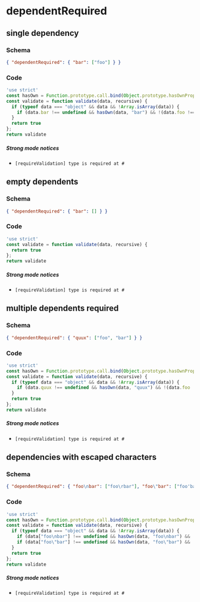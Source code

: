 # dependentRequired

## single dependency

### Schema

```json
{ "dependentRequired": { "bar": ["foo"] } }
```

### Code

```js
'use strict'
const hasOwn = Function.prototype.call.bind(Object.prototype.hasOwnProperty);
const validate = function validate(data, recursive) {
  if (typeof data === "object" && data && !Array.isArray(data)) {
    if (data.bar !== undefined && hasOwn(data, "bar") && !(data.foo !== undefined && hasOwn(data, "foo"))) return false
  }
  return true
};
return validate
```

##### Strong mode notices

 * `[requireValidation] type is required at #`


## empty dependents

### Schema

```json
{ "dependentRequired": { "bar": [] } }
```

### Code

```js
'use strict'
const validate = function validate(data, recursive) {
  return true
};
return validate
```

##### Strong mode notices

 * `[requireValidation] type is required at #`


## multiple dependents required

### Schema

```json
{ "dependentRequired": { "quux": ["foo", "bar"] } }
```

### Code

```js
'use strict'
const hasOwn = Function.prototype.call.bind(Object.prototype.hasOwnProperty);
const validate = function validate(data, recursive) {
  if (typeof data === "object" && data && !Array.isArray(data)) {
    if (data.quux !== undefined && hasOwn(data, "quux") && !(data.foo !== undefined && hasOwn(data, "foo") && data.bar !== undefined && hasOwn(data, "bar"))) return false
  }
  return true
};
return validate
```

##### Strong mode notices

 * `[requireValidation] type is required at #`


## dependencies with escaped characters

### Schema

```json
{ "dependentRequired": { "foo\nbar": ["foo\rbar"], "foo\"bar": ["foo'bar"] } }
```

### Code

```js
'use strict'
const hasOwn = Function.prototype.call.bind(Object.prototype.hasOwnProperty);
const validate = function validate(data, recursive) {
  if (typeof data === "object" && data && !Array.isArray(data)) {
    if (data["foo\nbar"] !== undefined && hasOwn(data, "foo\nbar") && !(data["foo\rbar"] !== undefined && hasOwn(data, "foo\rbar"))) return false
    if (data["foo\"bar"] !== undefined && hasOwn(data, "foo\"bar") && !(data["foo'bar"] !== undefined && hasOwn(data, "foo'bar"))) return false
  }
  return true
};
return validate
```

##### Strong mode notices

 * `[requireValidation] type is required at #`

